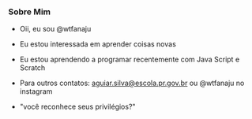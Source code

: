 ### Sobre Mim

- Oii, eu sou @wtfanaju
- Eu estou interessada em aprender coisas novas
- Eu estou aprendendo a programar recentemente com Java Script e Scratch
-  Para outros contatos: aguiar.silva@escola.pr.gov.br ou @wtfanaju no instagram
 
 - "você reconhece seus privilégios?"
<!---
wtfanaju/wtfanaju is a ✨ special ✨ repository because its `README.md` (this file) appears on your GitHub profile.
You can click the Preview link to take a look at your changes.
--->
